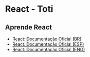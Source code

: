 # React - Toti

## Aprende React

- [React: Documentação Oficial (BR)](https://pt-br.reactjs.org/tutorial/tutorial.html)
- [React: Documentação Oficial (ESP)](https://es.reactjs.org/tutorial/tutorial.html)
- [React: Documentação Oficial (ENG)](https://reactjs.org/tutorial/tutorial.html)
